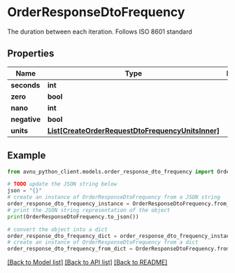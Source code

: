 # OrderResponseDtoFrequency

The duration between each iteration. Follows ISO 8601 standard

## Properties

Name | Type | Description | Notes
------------ | ------------- | ------------- | -------------
**seconds** | **int** |  | [optional] 
**zero** | **bool** |  | [optional] 
**nano** | **int** |  | [optional] 
**negative** | **bool** |  | [optional] 
**units** | [**List[CreateOrderRequestDtoFrequencyUnitsInner]**](CreateOrderRequestDtoFrequencyUnitsInner.md) |  | [optional] 

## Example

```python
from avnu_python_client.models.order_response_dto_frequency import OrderResponseDtoFrequency

# TODO update the JSON string below
json = "{}"
# create an instance of OrderResponseDtoFrequency from a JSON string
order_response_dto_frequency_instance = OrderResponseDtoFrequency.from_json(json)
# print the JSON string representation of the object
print(OrderResponseDtoFrequency.to_json())

# convert the object into a dict
order_response_dto_frequency_dict = order_response_dto_frequency_instance.to_dict()
# create an instance of OrderResponseDtoFrequency from a dict
order_response_dto_frequency_from_dict = OrderResponseDtoFrequency.from_dict(order_response_dto_frequency_dict)
```
[[Back to Model list]](../README.md#documentation-for-models) [[Back to API list]](../README.md#documentation-for-api-endpoints) [[Back to README]](../README.md)


